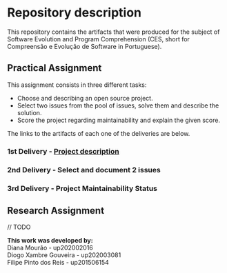 # Repository description

This repository contains the artifacts that were produced for the subject of Software Evolution and Program Comprehension (CES, short for Compreensão e Evolução de Software in Portuguese).

## Practical Assignment

This assignment consists in three different tasks:
* Choose and describing an open source project.
* Select two issues from the pool of issues, solve them and describe the solution.
* Score the project regarding maintainability and explain the given score.

The links to the artifacts of each one of the deliveries are below.

### 1st Delivery - [Project description](https://github.com/FilipePintoReis/vscode/wiki/Project-description)

### 2nd Delivery - Select and document 2 issues

### 3rd Delivery - Project Maintainability Status


## Research Assignment
// TODO

**This work was developed by:**  
Diana Mourão - up202002016  
Diogo Xambre Gouveira - up202003081  
Filipe Pinto dos Reis - up201506154  
